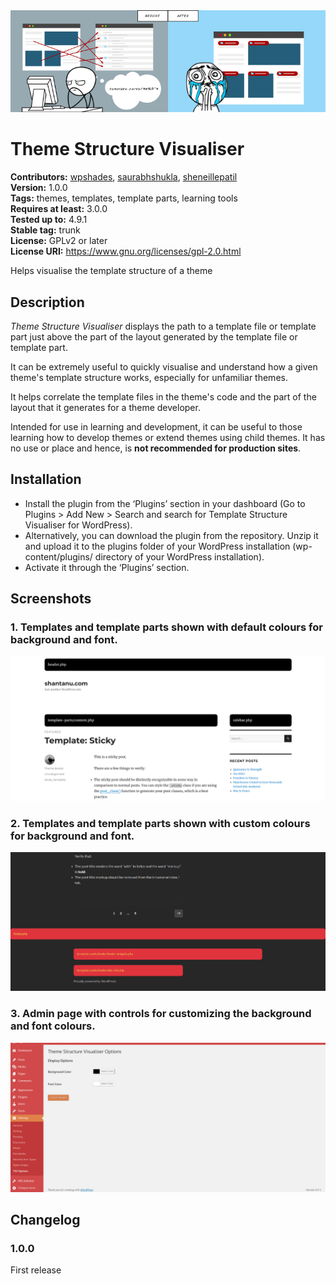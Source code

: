 <img src='https://github.com/BaapWP/theme-structure-visualiser/raw/master/org-assets/banner-772x250.png'/>

# Theme Structure Visualiser #
**Contributors:** [wpshades](https://profiles.wordpress.org/wpshades), [saurabhshukla](https://profiles.wordpress.org/saurabhshukla), [sheneillepatil](https://profiles.wordpress.org/sheneillepatil)  
**Version:** 1.0.0  
**Tags:** themes, templates, template parts, learning tools  
**Requires at least:** 3.0.0  
**Tested up to:** 4.9.1  
**Stable tag:** trunk  
**License:** GPLv2 or later  
**License URI:** https://www.gnu.org/licenses/gpl-2.0.html  

Helps visualise the template structure of a theme

## Description ##
*Theme Structure Visualiser* displays the path to a template file or template part just above the part of the layout generated by the template file or template part.

It can be extremely useful to quickly visualise and understand how a given theme\'s template structure works, especially for unfamiliar themes.

It helps correlate the template files in the theme\'s code and the part of the layout that it generates for a theme developer.

Intended for use in learning and development, it can be useful to those learning how to develop themes or extend themes using child themes. It has no use or place and hence, is **not recommended for production sites**. 

## Installation ##
 * Install the plugin from the ‘Plugins’ section in your dashboard (Go to Plugins > Add New > Search and search for Template Structure Visualiser for WordPress).
 * Alternatively, you can download the plugin from the repository. Unzip it and upload it to the plugins folder of your WordPress installation (wp-content/plugins/ directory of your WordPress installation).
 * Activate it through the ‘Plugins’ section.

## Screenshots ##
### 1. Templates and template parts shown with default colours for background and font. ###
![Templates and template parts shown with default colours for background and font.](https://github.com/BaapWP/theme-structure-visualiser/raw/master/org-assets/screenshot-1.png)

### 2. Templates and template parts shown with custom colours for background and font. ###
![Templates and template parts shown with custom colours for background and font.](https://github.com/BaapWP/theme-structure-visualiser/raw/master/org-assets/screenshot-2.png)

### 3. Admin page with controls for customizing the background and font colours. ###
![Admin page with controls for customizing the background and font colours.](https://github.com/BaapWP/theme-structure-visualiser/raw/master/org-assets/screenshot-3.png)


## Changelog ##
### 1.0.0 ###
First release
